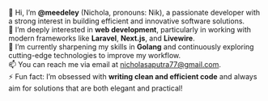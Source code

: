 👋 Hi, I’m **@meedeley** (Nichola, pronouns: Nik), a passionate developer with a strong interest in building efficient and innovative software solutions. <br>
👀 I’m deeply interested in **web development**, particularly in working with modern frameworks like **Laravel**, **Next.js**, and **Livewire**. <br>
🌱 I’m currently sharpening my skills in **Golang** and continuously exploring cutting-edge technologies to improve my workflow. <br>
📫 You can reach me via email at [nicholasaputra77@gmail.com](mailto:nicholasaputra77@gmail.com). <br>
⚡ Fun fact: I’m obsessed with **writing clean and efficient code** and always aim for solutions that are both elegant and practical!
